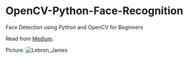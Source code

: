 # OpenCV-Python-Face-Recognition

Face Detection using Python and OpenCV for Beginners

Read from [Medium](https://medium.com/@baytop.alicenk/face-detection-using-python-and-opencv-for-beginners-8b45d47b37f9).

Picture:
![Lebron_James](https://github.com/alicenkbaytop/OpenCV-Python-Face-Recognition/blob/main/lebron_output.jpg)
